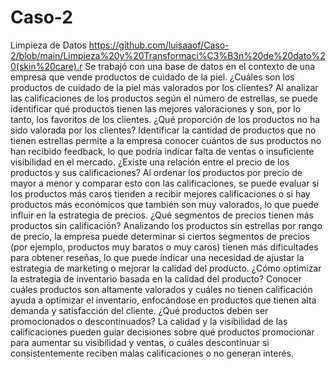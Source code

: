# Caso-2
Limpieza de Datos
https://github.com/luisaaof/Caso-2/blob/main/Limpieza%20y%20Transformaci%C3%B3n%20de%20dato%20(skin%20care).r
  Se trabajó con una base de datos en el contexto de una empresa que vende productos de cuidado de la piel. 
  ¿Cuáles son los productos de cuidado de la piel más valorados por los clientes?
  Al analizar las calificaciones de los productos según el número de estrellas, se puede identificar qué productos tienen las mejores valoraciones y son, por lo tanto, los favoritos de los clientes.
  ¿Qué proporción de los productos no ha sido valorada por los clientes?
  Identificar la cantidad de productos que no tienen estrellas permite a la empresa conocer cuántos de sus productos no han recibido feedback, lo que podría indicar falta de ventas o insuficiente visibilidad   en el mercado.
  ¿Existe una relación entre el precio de los productos y sus calificaciones?
  Al ordenar los productos por precio de mayor a menor y comparar esto con las calificaciones, se puede evaluar si los productos más caros tienden a recibir mejores calificaciones o si hay productos más       económicos que también son muy valorados, lo que puede influir en la estrategia de precios.
  ¿Qué segmentos de precios tienen más productos sin calificación?
Analizando los productos sin estrellas por rango de precio, la empresa puede determinar si ciertos segmentos de precios (por ejemplo, productos muy baratos o muy caros) tienen más dificultades para obtener reseñas, lo que puede indicar una necesidad de ajustar la estrategia de marketing o mejorar la calidad del producto.
¿Cómo optimizar la estrategia de inventario basada en la calidad del producto?
Conocer cuáles productos son altamente valorados y cuáles no tienen calificación ayuda a optimizar el inventario, enfocándose en productos que tienen alta demanda y satisfacción del cliente.
¿Qué productos deben ser promocionados o descontinuados?
La calidad y la visibilidad de las calificaciones pueden guiar decisiones sobre qué productos promocionar para aumentar su visibilidad y ventas, o cuáles descontinuar si consistentemente reciben malas calificaciones o no generan interés.
